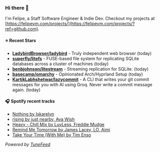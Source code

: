 ### Hi there 👋

I'm Felipe, a Staff Software Engineer & Indie Dev. Checkout my projects at [https://felipevm.com/projects/](https://felipevm.com/projects/?ref=github.com).

#### ⭐ Recent Stars
- **[LadybirdBrowser/ladybird](https://github.com/LadybirdBrowser/ladybird)** - Truly independent web browser (today)
- **[superfly/litefs](https://github.com/superfly/litefs)** - FUSE-based file system for replicating SQLite databases across a cluster of machines (today)
- **[benbjohnson/litestream](https://github.com/benbjohnson/litestream)** - Streaming replication for SQLite. (today)
- **[basecamp/omarchy](https://github.com/basecamp/omarchy)** - Opinionated Arch/Hyprland Setup (today)
- **[KartikLabhshetwar/lazycommit](https://github.com/KartikLabhshetwar/lazycommit)** - A CLI that writes your git commit messages for you with AI using Groq. Never write a commit message again. (today)

#### 🎧 Spotify recent tracks
- [Nothing by Iskarelyn](https://open.spotify.com/track/4UknjsWikz5vg3yvVOg9Qz)
- [rising by just nearby, Ava Wish](https://open.spotify.com/track/0V7EmVrISWeJzjk59DpUTP)
- [Heavy - Chill Mix by LuvLess, Freddie Mudge](https://open.spotify.com/track/5hz0k2dAqlB8xkiRw4tpmJ)
- [Remind Me Tomorrow by James Lacey, LO, Aimi](https://open.spotify.com/track/0HPNSm3OSeTuGYEyQUXOto)
- [Take Your Time (With Me) by Tim Enso](https://open.spotify.com/track/4lWgpTdWxVRwJhcZOW1mIJ)

_Powered by [TuneFeed](https://tunefeed.app?ref=github.com)_
